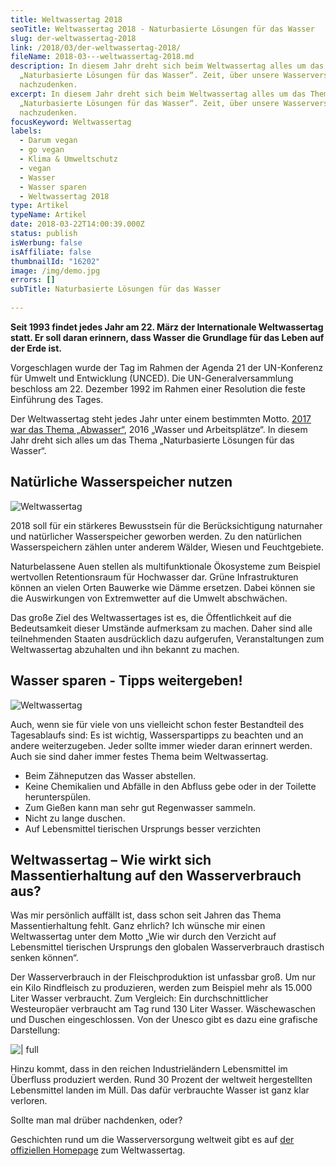 ```yaml
---
title: Weltwassertag 2018
seoTitle: Weltwassertag 2018 - Naturbasierte Lösungen für das Wasser
slug: der-weltwassertag-2018
link: /2018/03/der-weltwassertag-2018/
fileName: 2018-03---weltwassertag-2018.md
description: In diesem Jahr dreht sich beim Weltwassertag alles um das Thema
  „Naturbasierte Lösungen für das Wasser“. Zeit, über unsere Wasserverschwendung
  nachzudenken.
excerpt: In diesem Jahr dreht sich beim Weltwassertag alles um das Thema
  „Naturbasierte Lösungen für das Wasser“. Zeit, über unsere Wasserverschwendung
  nachzudenken.
focusKeyword: Weltwassertag
labels:
  - Darum vegan
  - go vegan
  - Klima & Umweltschutz
  - vegan
  - Wasser
  - Wasser sparen
  - Weltwassertag 2018
type: Artikel
typeName: Artikel
date: 2018-03-22T14:00:39.000Z
status: publish
isWerbung: false
isAffiliate: false
thumbnailId: "16202"
image: /img/demo.jpg
errors: []
subTitle: Naturbasierte Lösungen für das Wasser
  
---
```


**Seit 1993 findet jedes Jahr am 22. März der Internationale Weltwassertag
statt. Er soll daran erinnern, dass Wasser die Grundlage für das Leben auf der
Erde ist.**

Vorgeschlagen wurde der Tag im Rahmen der Agenda 21 der UN-Konferenz für Umwelt
und Entwicklung (UNCED). Die UN-Generalversammlung beschloss am 22. Dezember
1992 im Rahmen einer Resolution die feste Einführung des Tages.

Der Weltwassertag steht jedes Jahr unter einem bestimmten Motto.
[2017 war das Thema „Abwasser“](/2017/03/der-internationale-weltwassertag-2017/),
2016 „Wasser und Arbeitsplätze“. In diesem Jahr dreht sich alles um das Thema
„Naturbasierte Lösungen für das Wasser“.

## Natürliche Wasserspeicher nutzen

![Weltwassertag](http://cardamonchai.com/wp-content/uploads/2017/03/WWD-GENERIQ-CMJN_ger_2017_square-01-640x626.png)

2018 soll für ein stärkeres Bewusstsein für die Berücksichtigung naturnaher und
natürlicher Wasserspeicher geworben werden. Zu den natürlichen Wasserspeichern
zählen unter anderem Wälder, Wiesen und Feuchtgebiete.

Naturbelassene Auen stellen als multifunktionale Ökosysteme zum Beispiel
wertvollen Retentionsraum für Hochwasser dar. Grüne Infrastrukturen können an
vielen Orten Bauwerke wie Dämme ersetzen. Dabei können sie die Auswirkungen von
Extremwetter auf die Umwelt abschwächen.

Das große Ziel des Weltwassertages ist es, die Öffentlichkeit auf die
Bedeutsamkeit dieser Umstände aufmerksam zu machen. Daher sind alle
teilnehmenden Staaten ausdrücklich dazu aufgerufen, Veranstaltungen zum
Weltwassertag abzuhalten und ihn bekannt zu machen.

## Wasser sparen - Tipps weitergeben!

![Weltwassertag](http://cardamonchai.com/wp-content/uploads/2017/03/16280045135_1e37efae08_z-640x427.jpg "Überschwemmung in Sri Lanka")

Auch, wenn sie für viele von uns vielleicht schon fester Bestandteil des
Tagesablaufs sind: Es ist wichtig, Wasserspartipps zu beachten und an andere
weiterzugeben. Jeder sollte immer wieder daran erinnert werden. Auch sie sind
daher immer festes Thema beim Weltwassertag.

- Beim Zähneputzen das Wasser abstellen.
- Keine Chemikalien und Abfälle in den Abfluss gebe oder in der Toilette
  herunterspülen.
- Zum Gießen kann man sehr gut Regenwasser sammeln.
- Nicht zu lange duschen.
- Auf Lebensmittel tierischen Ursprungs besser verzichten

## Weltwassertag – Wie wirkt sich Massentierhaltung auf den Wasserverbrauch aus?

Was mir persönlich auffällt ist, dass schon seit Jahren das Thema
Massentierhaltung fehlt. Ganz ehrlich? Ich wünsche mir einen Weltwassertag unter
dem Motto „Wie wir durch den Verzicht auf Lebensmittel tierischen Ursprungs den
globalen Wasserverbrauch drastisch senken können“.

Der Wasserverbrauch in der Fleischproduktion ist unfassbar groß. Um nur ein Kilo
Rindfleisch zu produzieren, werden zum Beispiel mehr als 15.000 Liter Wasser
verbraucht. Zum Vergleich: Ein durchschnittlicher Westeuropäer verbraucht am Tag
rund 130 Liter Wasser. Wäschewaschen und Duschen eingeschlossen. Von der Unesco
gibt es dazu eine grafische Darstellung:

![ | full](http://cardamonchai.com/wp-content/uploads/2017/03/wasserverbrauch_nahrungsmitteln_unesco_ihe_instforwatereducation.jpg "Quelle: http://www.vegetarismus.ch/wasser/index.php")

Hinzu kommt, dass in den reichen Industrieländern Lebensmittel im Überfluss
produziert werden. Rund 30 Prozent der weltweit hergestellten Lebensmittel
landen im Müll. Das dafür verbrauchte Wasser ist ganz klar verloren.

Sollte man mal drüber nachdenken, oder?

Geschichten rund um die Wasserversorgung weltweit gibt es auf
[der offiziellen Homepage](http://www.worldwaterday.org/) zum Weltwassertag.

  